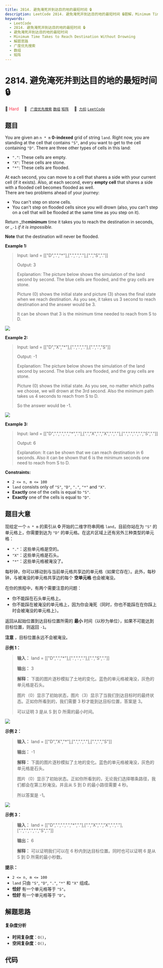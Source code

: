 ```yaml
---
title: 2814. 避免淹死并到达目的地的最短时间 🔒
description: LeetCode 2814. 避免淹死并到达目的地的最短时间 🔒题解，Minimum Time Takes to Reach Destination Without Drowning，包含解题思路、复杂度分析以及完整的 JavaScript 代码实现。
keywords:
  - LeetCode
  - 2814. 避免淹死并到达目的地的最短时间 🔒
  - 避免淹死并到达目的地的最短时间
  - Minimum Time Takes to Reach Destination Without Drowning
  - 解题思路
  - 广度优先搜索
  - 数组
  - 矩阵
---
```


# 2814. 避免淹死并到达目的地的最短时间 🔒

🔴 <font color=#ff334b>Hard</font>&emsp; 🔖&ensp; [`广度优先搜索`](/tag/breadth-first-search.md) [`数组`](/tag/array.md) [`矩阵`](/tag/matrix.md)&emsp; 🔗&ensp;[`力扣`](https://leetcode.cn/problems/minimum-time-takes-to-reach-destination-without-drowning) [`LeetCode`](https://leetcode.com/problems/minimum-time-takes-to-reach-destination-without-drowning)

## 题目

You are given an `n * m` **0-indexed** grid of string `land`. Right now, you
are standing at the cell that contains `"S"`, and you want to get to the cell
containing `"D"`. There are three other types of cells in this land:

  * `"."`: These cells are empty.
  * `"X"`: These cells are stone.
  * `"*"`: These cells are flooded.

At each second, you can move to a cell that shares a side with your current
cell (if it exists). Also, at each second, every **empty cell** that shares a
side with a flooded cell becomes flooded as well.  
There are two problems ahead of your journey:

  * You can't step on stone cells.
  * You can't step on flooded cells since you will drown (also, you can't step on a cell that will be flooded at the same time as you step on it).

Return _the**minimum** time it takes you to reach the destination in seconds,
or _`-1` _if it is impossible._

**Note** that the destination will never be flooded.



**Example 1:**

> Input: land = [["D",".","*"],[".",".","."],[".","S","."]]
> 
> Output: 3
> 
> Explanation: The picture below shows the simulation of the land second by second. The blue cells are flooded, and the gray cells are stone.
> 
> Picture (0) shows the initial state and picture (3) shows the final state when we reach destination. As you see, it takes us 3 second to reach destination and the answer would be 3.
> 
> It can be shown that 3 is the minimum time needed to reach from S to D.
> 
> 

![](https://fastly.jsdelivr.net/gh/doocs/leetcode@main/solution/2800-2899/2814.Minimum%20Time%20Takes%20to%20Reach%20Destination%20Without%20Drowning/images/ex1.png)

**Example 2:**

> Input: land = [["D","X","*"],[".",".","."],[".",".","S"]]
> 
> Output: -1
> 
> Explanation: The picture below shows the simulation of the land second by second. The blue cells are flooded, and the gray cells are stone.
> 
> Picture (0) shows the initial state. As you see, no matter which paths we choose, we will drown at the 3rd second. Also the minimum path takes us 4 seconds to reach from S to D.
> 
> So the answer would be -1.
> 
> 

![](https://fastly.jsdelivr.net/gh/doocs/leetcode@main/solution/2800-2899/2814.Minimum%20Time%20Takes%20to%20Reach%20Destination%20Without%20Drowning/images/ex2-2.png)

**Example 3:**

> Input: land = [["D",".",".",".","*","."],[".","X",".","X",".","."],[".",".",".",".","S","."]]
> 
> Output: 6
> 
> Explanation: It can be shown that we can reach destination in 6 seconds. Also it can be shown that 6 is the minimum seconds one need to reach from S to D.

**Constraints:**

  * `2 <= n, m <= 100`
  * `land` consists only of `"S"`, `"D"`, `"."`, `"*"` and `"X"`.
  * **Exactly** one of the cells is equal to `"S"`.
  * **Exactly** one of the cells is equal to `"D"`.


## 题目大意

现给定一个 `n * m` 的索引从 **0** 开始的二维字符串网格 `land`，目前你站在为 `"S"` 的单元格上，你需要到达为 `"D"`
的单元格。在这片区域上还有另外三种类型的单元格：

  * `"."`：这些单元格是空的。
  * `"X"`：这些单元格是石头。
  * `"*"`：这些单元格被淹没了。

每秒钟，你可以移动到与当前单元格共享边的单元格（如果它存在）。此外，每秒钟，与被淹没的单元格共享边的每个 **空单元格** 也会被淹没。

在你的旅程中，有两个需要注意的问题：

  * 你不能踩在石头单元格上。
  * 你不能踩在被淹没的单元格上，因为你会淹死（同时，你也不能踩在在你踩上时会被淹没的单元格上）。

返回从起始位置到达目标位置所需的 **最小** 时间（以秒为单位），如果不可能达到目标位置，则返回 `-1`。

**注意** ，目标位置永远不会被淹没。



**示例 1：**

> 
> 
> 
> 
> 
> **输入：** land = [["D",".","*"],[".",".","."],[".","S","."]]
> 
> **输出：** 3
> 
> **解释：** 下面的图片逐秒模拟了土地的变化。蓝色的单元格被淹没，灰色的单元格是石头。
> 
>  图片（0）显示了初始状态，图片（3）显示了当我们到达目标时的最终状态。正如你所看到的，我们需要 3 秒才能到达目标位置，答案是 3。
> 
> 可以证明 3 是从 S 到 D 所需的最小时间。
> 
> 

![](https://fastly.jsdelivr.net/gh/doocs/leetcode@main/solution/2800-2899/2814.Minimum%20Time%20Takes%20to%20Reach%20Destination%20Without%20Drowning/images/ex1.png)

**示例 2：**

> 
> 
> 
> 
> 
> **输入：** land = [["D","X","*"],[".",".","."],[".",".","S"]]
> 
> **输出：** -1
> 
> **解释：** 下面的图片逐秒模拟了土地的变化。蓝色的单元格被淹没，灰色的单元格是石头。
> 
> 图片（0）显示了初始状态。正如你所看到的，无论我们选择哪条路径，我们都会在第三秒淹没。并且从 S 到 D 的最小路径需要 4 秒。
> 
> 所以答案是 -1。
> 
> 

![](https://fastly.jsdelivr.net/gh/doocs/leetcode@main/solution/2800-2899/2814.Minimum%20Time%20Takes%20to%20Reach%20Destination%20Without%20Drowning/images/ex2-2.png)

**示例 3：**

> 
> 
> 
> 
> 
> **输入：** land = [["D",".",".",".","*","."],[".","X",".","X",".","."],[".",".",".",".","S","."]]
> 
> **输出：** 6
> 
> **解释：** 可以证明我们可以在 6 秒内到达目标位置。同时也可以证明 6 是从 S 到 D 所需的最小秒数。
> 
> 



**提示：**

  * `2 <= n, m <= 100`
  * `land` 只由 `"S"`, `"D"`, `"."`, `"*"` 和 `"X"` 组成。
  * **恰好** 有一个单元格等于 `"S"`。
  * **恰好** 有一个单元格等于 `"D"`。


## 解题思路

#### 复杂度分析

- **时间复杂度**：`O()`，
- **空间复杂度**：`O()`，

## 代码

```javascript

```